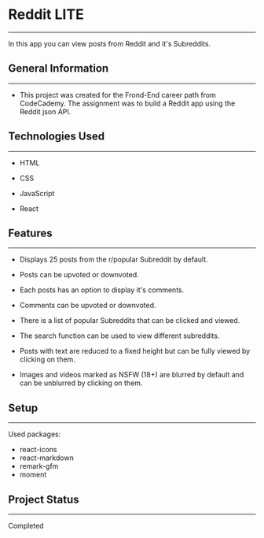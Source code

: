 <h1>Reddit LITE</h1>
<hr><p>In this app you can view posts from Reddit and it's Subreddits.</p><h2>General Information</h2>
<hr><ul>
<li>This project was created for the Frond-End career path from CodeCademy. The assignment was to build a Reddit app using the Reddit json API.</li>
</ul><h2>Technologies Used</h2>
<hr><ul>
<li>HTML</li>
</ul><ul>
<li>CSS</li>
</ul><ul>
<li>JavaScript</li>
</ul><ul>
<li>React</li>
</ul><h2>Features</h2>
<hr><ul>
<li>Displays 25 posts from the r/popular Subreddit by default.</li>
</ul><ul>
<li>Posts can be upvoted or downvoted.</li>
</ul><ul>
<li>Each posts has an option to display it's comments.</li>
</ul><ul>
<li>Comments can be upvoted or downvoted.</li>
</ul><ul>
<li>There is a list of popular Subreddits that can be clicked and viewed.</li>
</ul><ul>
<li>The search function can be used to view different subreddits.</li>
</ul><ul>
<li>Posts with text are reduced to a fixed height but can be fully viewed by clicking on them.</li>
</ul><ul>
<li>Images and videos marked as NSFW (18+) are blurred by default and can be unblurred by clicking on them.</li>
</ul><h2>Setup</h2>
<hr><p>Used packages:</p>
<ul>
<li>react-icons</li>
<li>react-markdown</li>
<li>remark-gfm</li>
<li>moment</li>
</ul><h2>Project Status</h2>
<hr><p>Completed</p>